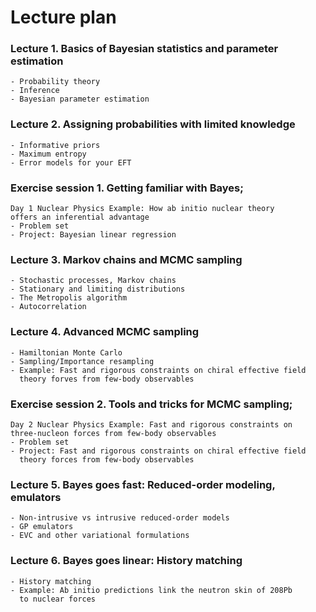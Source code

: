# Lecture plan

### Lecture 1. Basics of Bayesian statistics and parameter estimation 
    - Probability theory
    - Inference
    - Bayesian parameter estimation

### Lecture 2. Assigning probabilities with limited knowledge
    - Informative priors
    - Maximum entropy
    - Error models for your EFT

### Exercise session 1. Getting familiar with Bayes; 
	Day 1 Nuclear Physics Example: How ab initio nuclear theory 
	offers an inferential advantage
    - Problem set
    - Project: Bayesian linear regression

### Lecture 3. Markov chains and MCMC sampling
    - Stochastic processes, Markov chains
    - Stationary and limiting distributions
    - The Metropolis algorithm
    - Autocorrelation

### Lecture 4. Advanced MCMC sampling
    - Hamiltonian Monte Carlo
    - Sampling/Importance resampling
    - Example: Fast and rigorous constraints on chiral effective field 
      theory forves from few-body observables

### Exercise session 2. Tools and tricks for MCMC sampling; 
	Day 2 Nuclear Physics Example: Fast and rigorous constraints on 
	three-nucleon forces from few-body observables
    - Problem set
    - Project: Fast and rigorous constraints on chiral effective field
      theory forces from few-body observables 

### Lecture 5. Bayes goes fast: Reduced-order modeling, emulators
    - Non-intrusive vs intrusive reduced-order models
    - GP emulators
    - EVC and other variational formulations

### Lecture 6. Bayes goes linear: History matching
    - History matching
    - Example: Ab initio predictions link the neutron skin of 208Pb 
      to nuclear forces
